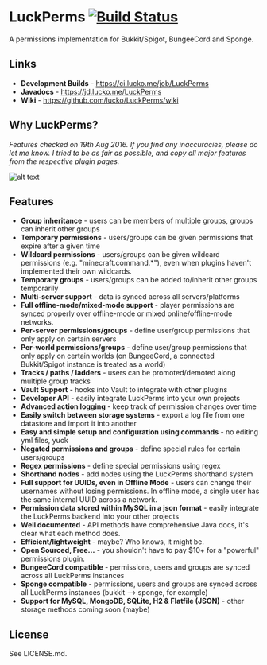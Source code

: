 # LuckPerms [![Build Status](https://ci.lucko.me/job/LuckPerms/badge/icon)](https://ci.lucko.me/job/LuckPerms/)
A permissions implementation for Bukkit/Spigot, BungeeCord and Sponge.

## Links
* **Development Builds** - <https://ci.lucko.me/job/LuckPerms>
* **Javadocs** - <https://jd.lucko.me/LuckPerms>
* **Wiki** - <https://github.com/lucko/LuckPerms/wiki>

## Why LuckPerms?
_Features checked on 19th Aug 2016. If you find any inaccuracies, please do let me know. I tried to be as fair as possible, and copy all major features from the respective plugin pages._

![alt text](https://static.lucko.me/luckperms-compare.png "Feature comparison")

## Features
* **Group inheritance** - users can be members of multiple groups, groups can inherit other groups
* **Temporary permissions** - users/groups can be given permissions that expire after a given time
* **Wildcard permissions** - users/groups can be given wildcard permissions (e.g. "minecraft.command.*"), even when plugins haven't implemented their own wildcards.
* **Temporary groups** - users/groups can be added to/inherit other groups temporarily
* **Multi-server support** - data is synced across all servers/platforms
* **Full offline-mode/mixed-mode support** - player permissions are synced properly over offline-mode or mixed online/offline-mode networks.
* **Per-server permissions/groups** - define user/group permissions that only apply on certain servers
* **Per-world permissions/groups** - define user/group permissions that only apply on certain worlds (on BungeeCord, a connected Bukkit/Spigot instance is treated as a world)
* **Tracks / paths / ladders** - users can be promoted/demoted along multiple group tracks
* **Vault Support** - hooks into Vault to integrate with other plugins
* **Developer API** - easily integrate LuckPerms into your own projects
* **Advanced action logging** - keep track of permission changes over time
* **Easily switch between storage systems** - export a log file from one datastore and import it into another
* **Easy and simple setup and configuration using commands** - no editing yml files, yuck
* **Negated permissions and groups** - define special rules for certain users/groups
* **Regex permissions** - define special permissions using regex
* **Shorthand nodes** - add nodes using the LuckPerms shorthand system
* **Full support for UUIDs, even in Offline Mode** - users can change their usernames without losing permissions. In offline mode, a single user has the same internal UUID across a network.
* **Permission data stored within MySQL in a json format** - easily integrate the LuckPerms backend into your other projects
* **Well documented** - API methods have comprehensive Java docs, it's clear what each method does.
* **Efficient/lightweight** - maybe? Who knows, it might be.
* **Open Sourced, Free...** - you shouldn't have to pay $10+ for a "powerful" permissions plugin.
* **BungeeCord compatible** - permissions, users and groups are synced across all LuckPerms instances
* **Sponge compatible** - permissions, users and groups are synced across all LuckPerms instances (bukkit --> sponge, for example)
* **Support for MySQL, MongoDB, SQLite, H2 & Flatfile (JSON)** - other storage methods coming soon (maybe)

## License
See LICENSE.md.